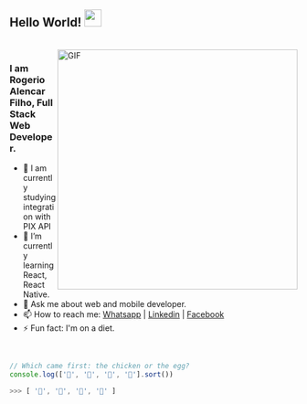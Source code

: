 ## Hello World! <img src="https://raw.githubusercontent.com/iampavangandhi/iampavangandhi/master/gifs/Hi.gif" width="30px"></h2>

<br />
<img align="right" width="420" alt="GIF" src="https://media.giphy.com/media/13HgwGsXF0aiGY/giphy.gif" />


### I am Rogerio Alencar Filho, Full Stack Web Developer.

- 🔭 I am currently studying integration with PIX API 
- 🌱 I’m currently learning React, React Native.
- 💬 Ask me about web and mobile developer.
- 📫 How to reach me: [Whatsapp](https://api.whatsapp.com/send?phone=5588999297262&text=Ol%C3%A1) | [Linkedin](https://www.linkedin.com/in/rogeriofilho/) | [Facebook](https://www.facebook.com/rogerioalencar) 
- ⚡ Fun fact: I'm on a diet.



<br />


```Javascript
// Which came first: the chicken or the egg?
console.log(['🥚', '🐣', '🐥', '🐔'].sort())

>>> [ '🐔', '🐣', '🐥', '🥚' ]
